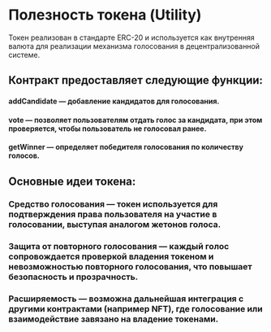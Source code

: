 # Полезность токена (Utility)
Токен реализован в стандарте ERC-20 и используется как внутренняя валюта для реализации механизма голосования в децентрализованной системе.
## Контракт предоставляет следующие функции:
#### addCandidate — добавление кандидатов для голосования.
#### vote — позволяет пользователям отдать голос за кандидата, при этом проверяется, чтобы пользователь не голосовал ранее.
#### getWinner — определяет победителя голосования по количеству голосов.
## Основные идеи токена:
### Средство голосования — токен используется для подтверждения права пользователя на участие в голосовании, выступая аналогом жетонов голоса.
### Защита от повторного голосования — каждый голос сопровождается проверкой владения токеном и невозможностью повторного голосования, что повышает безопасность и прозрачность.
### Расширяемость — возможна дальнейшая интеграция с другими контрактами (например NFT), где голосование или взаимодействие завязано на владение токенами.
